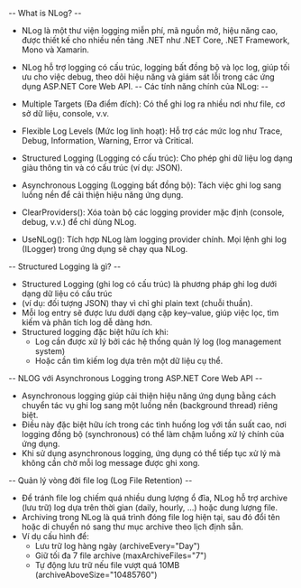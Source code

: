 -- What is NLog? --
- NLog là một thư viện logging miễn phí, mã nguồn mở, hiệu năng cao, được thiết kế cho nhiều nền tảng .NET như .NET Core, .NET Framework, Mono và Xamarin.
- NLog hỗ trợ logging có cấu trúc, logging bất đồng bộ và lọc log, giúp tối ưu cho việc debug, theo dõi hiệu năng và giám sát lỗi trong các ứng dụng ASP.NET Core Web API.
-- Các tính năng chính của NLog: --
- Multiple Targets (Đa điểm đích): Có thể ghi log ra nhiều nơi như file, cơ sở dữ liệu, console, v.v.
- Flexible Log Levels (Mức log linh hoạt): Hỗ trợ các mức log như Trace, Debug, Information, Warning, Error và Critical.
- Structured Logging (Logging có cấu trúc): Cho phép ghi dữ liệu log dạng giàu thông tin và có cấu trúc (ví dụ: JSON).
- Asynchronous Logging (Logging bất đồng bộ): Tách việc ghi log sang luồng nền để cải thiện hiệu năng ứng dụng.

- ClearProviders(): Xóa toàn bộ các logging provider mặc định (console, debug, v.v.) để chỉ dùng NLog.
- UseNLog(): Tích hợp NLog làm logging provider chính. Mọi lệnh ghi log (ILogger) trong ứng dụng sẽ chạy qua NLog.

-- Structured Logging là gì? -- 
- Structured Logging (ghi log có cấu trúc) là phương pháp ghi log dưới dạng dữ liệu có cấu trúc 
- (ví dụ: đối tượng JSON) thay vì chỉ ghi plain text (chuỗi thuần).
- Mỗi log entry sẽ được lưu dưới dạng cặp key–value, giúp việc lọc, tìm kiếm và phân tích log dễ dàng hơn.
- Structured logging đặc biệt hữu ích khi:
  - Log cần được xử lý bởi các hệ thống quản lý log (log management system)
  - Hoặc cần tìm kiếm log dựa trên một dữ liệu cụ thể.

-- NLOG với Asynchronous Logging trong ASP.NET Core Web API -- 
- Asynchronous logging giúp cải thiện hiệu năng ứng dụng bằng cách chuyển tác vụ ghi log sang một luồng nền (background thread) riêng biệt. 
- Điều này đặc biệt hữu ích trong các tình huống log với tần suất cao, nơi logging đồng bộ (synchronous) có thể làm chậm luồng xử lý chính của ứng dụng. 
- Khi sử dụng asynchronous logging, ứng dụng có thể tiếp tục xử lý mà không cần chờ mỗi log message được ghi xong.

-- Quản lý vòng đời file log (Log File Retention) -- 
- Để tránh file log chiếm quá nhiều dung lượng ổ đĩa, NLog hỗ trợ archive (lưu trữ) log dựa trên thời gian (daily, hourly, ...) hoặc dung lượng file.
- Archiving trong NLog là quá trình đóng file log hiện tại, sau đó đổi tên hoặc di chuyển nó sang thư mục archive theo lịch định sẵn.
- Ví dụ cấu hình để:
  - Lưu trữ log hàng ngày (archiveEvery="Day")
  - Giữ tối đa 7 file archive (maxArchiveFiles="7")
  - Tự động lưu trữ nếu file vượt quá 10MB (archiveAboveSize="10485760")